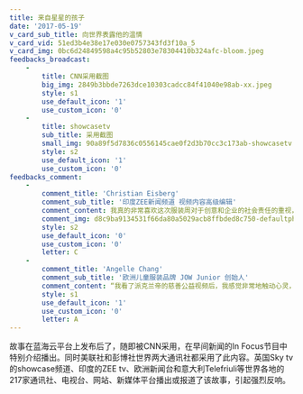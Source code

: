 ```yaml
---
title: 来自星星的孩子
date: '2017-05-19'
v_card_sub_title: 向世界表露他的温情
v_card_vid: 51ed3b4e38e17e030e0757343fd3f10a_5
v_card_img: 0bc6d24849598a4c95b52803e78304410b324afc-bloom.jpeg
feedbacks_broadcast:
    -
        title: CNN采用截图
        big_img: 2849b3bbde7263dce10303cadcc84f41040e98ab-xx.jpeg
        style: s1
        use_default_icon: '1'
        use_custom_icon: '0'
    -
        title: showcasetv
        sub_title: 采用截图
        small_img: 90a89f5d7836c0556145cae0f2d3b70cc3c173ab-showcasetv.jpeg
        style: s2
        use_default_icon: '1'
        use_custom_icon: '0'
feedbacks_comment:
    -
        comment_title: 'Christian Eisberg'
        comment_sub_title: '印度ZEE新闻频道 视频内容高级编辑'
        comment_content: 我真的非常喜欢这次服装周对于创意和企业的社会责任的重视，当我看到派克兰帝的视频后，我被派克兰帝的公益行为震撼了，我觉得欧洲的企业也需要像派克兰帝关注自闭症儿童一样，多做一些公益慈善的事情
        comment_img: d8c9ba9134531f66da80a5029acb8ffbded8c750-defaultphoto.jpeg
        style: s2
        use_default_icon: '0'
        use_custom_icon: '0'
        letter: C
    -
        comment_title: 'Angelle Chang'
        comment_sub_title: '欧洲儿童服装品牌 JOW Junior 创始人'
        comment_content: “我看了派克兰帝的慈善公益视频后，我感觉非常地触动心灵，我觉得你们为这些特殊孩子所做的公益慈善项目，真是一件非常美好的事情。”
        style: s1
        use_default_icon: '1'
        use_custom_icon: '0'
        letter: A
---
```


故事在蓝海云平台上发布后了，随即被CNN采用，在早间新闻的In Focus节目中特别介绍播出。同时美联社和彭博社世界两大通讯社都采用了此内容。英国Sky tv的showcase频道、印度的ZEE tv、欧洲新闻台和意大利Telefriuli等世界各地的217家通讯社、电视台、网站、新媒体平台播出或报道了该故事，引起强烈反响。